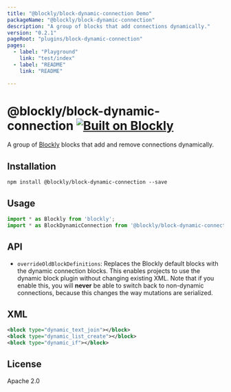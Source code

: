 ```yaml
---
title: "@blockly/block-dynamic-connection Demo"
packageName: "@blockly/block-dynamic-connection"
description: "A group of blocks that add connections dynamically."
version: "0.2.1"
pageRoot: "plugins/block-dynamic-connection"
pages:
  - label: "Playground"
    link: "test/index"
  - label: "README"
    link: "README"

---
```

# @blockly/block-dynamic-connection [![Built on Blockly](https://tinyurl.com/built-on-blockly)](https://github.com/google/blockly)

A group of [Blockly](https://www.npmjs.com/package/blockly) blocks that
add and remove connections dynamically.

## Installation
```
npm install @blockly/block-dynamic-connection --save
```

## Usage

```js
import * as Blockly from 'blockly';
import * as BlockDynamicConnection from '@blockly/block-dynamic-connection';
```

## API
- `overrideOldBlockDefinitions`: Replaces the Blockly default blocks with the
  dynamic connection blocks. This enables projects to use the dynamic block
  plugin without changing existing XML.
  Note that if you enable this, you will **never** be able to switch back to
  non-dynamic connections, because this changes the way mutations are
  serialized.

## XML
```xml
<block type="dynamic_text_join"></block>
<block type="dynamic_list_create"></block>
<block type="dynamic_if"></block>
```

## License
Apache 2.0
